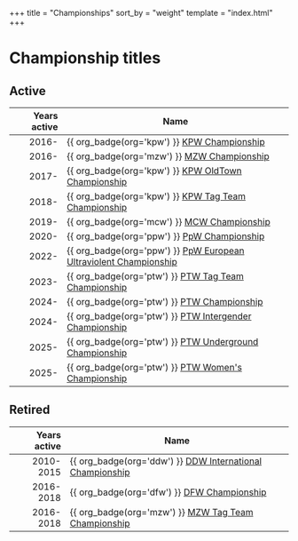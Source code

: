 +++
title = "Championships"
sort_by = "weight"
template = "index.html"
+++

# Championship titles
<!-- NOTE: The tables below need to be sorted manually. Sort them by creation date, and if two or more entries have the same year, do a secondary sort by name. So for instance KPW Championship comes before MZW Championship. -->
## Active

| Years active | Name |
|--:|---|
| 2016- | {{ org_badge(org='kpw') }} [KPW Championship](@/c/kpw-championship.md) |
| 2016- | {{ org_badge(org='mzw') }} [MZW Championship](@/c/mzw-championship.md) |
| 2017- | {{ org_badge(org='kpw') }} [KPW OldTown Championship](@/c/kpw-old-town-championship.md) |
| 2018- | {{ org_badge(org='kpw') }} [KPW Tag Team Championship](@/c/kpw-tag-team-championship.md) |
| 2019- | {{ org_badge(org='mcw') }} [MCW Championship](@/c/mcw-championship.md) |
| 2020- | {{ org_badge(org='ppw') }} [PpW Championship](@/c/ppw-championship.md) |
| 2022- | {{ org_badge(org='ppw') }} [PpW European Ultraviolent Championship](@/c/ppw-european-ultraviolent-championship.md) |
| 2023- | {{ org_badge(org='ptw') }} [PTW Tag Team Championship](@/c/ptw-tag-team-championship.md) |
| 2024- | {{ org_badge(org='ptw') }} [PTW Championship](@/c/ptw-championship.md) |
| 2024- | {{ org_badge(org='ptw') }} [PTW Intergender Championship](@/c/ptw-intergender-championship.md) |
| 2025- | {{ org_badge(org='ptw') }} [PTW Underground Championship](@/c/ptw-underground-championship.md) |
| 2025- | {{ org_badge(org='ptw') }} [PTW Women's Championship](@/c/ptw-womens-championship.md) |

## Retired

| Years active | Name |
|--:|---|
| 2010-2015 | {{ org_badge(org='ddw') }} [DDW International Championship](@/c/ddw-international-championship.md) |
| 2016-2018 | {{ org_badge(org='dfw') }} [DFW Championship](@/c/dfw-championship.md) |
| 2016-2018 | {{ org_badge(org='mzw') }} [MZW Tag Team Championship](@/c/mzw-tag-team-championship.md) |
